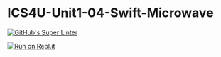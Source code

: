 # ICS4U-Unit1-04-Swift-Microwave
[![GitHub's Super Linter](https://github.com/Sean-McLeod/ICS4U-Unit1-04-Swift-Microwave/workflows/GitHub's%20Super%20Linter/badge.svg)](https://github.com/Sean-McLeod/ICS4U-Unit1-04-Swift-Microwave/actions)

[![Run on Repl.it](https://repl.it/badge/github/Sean-McLeod/ICS4U-Unit1-04-Swift-Microwave)](https://repl.it/github/ICS4U-Unit1-04-Swift-Microwave)
